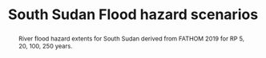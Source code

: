 ---
schema: rdl
title: South Sudan Flood hazard scenarios
organization: GFDRR
filename: hzd-ssd-fl
resources:
  - name: South Sudan flood hazard extents
    aggregation_type: Footprints
    format:
      - gpkg
    resource_description: >-
      River flood hazard extents for RP 5, 20, 100, 250 years. Derived from
      FATHOM 2019 model.
    h-res: ''
    epsg: 4326 (WGS84)
    url: >-
      https://rdl-jkan-datasets.s3-ap-southeast-2.amazonaws.com/hazard/hzd-ssd-fl.gpkg
category:
  - Hazard
abstract: >-
  River flood hazard extents for South Sudan derived from FATHOM 2019 for RP 5,
  20, 100, 250 years.
notes: >-
  River flood hazard extents for South Sudan derived from FATHOM 2019 for RP 5,
  20, 100, 250 years.
source: FATHOM
model_date: '2019'
version: ''
purpose: >-
  The results of the analysis contribute to the production of knowledge for
  disaster risk management (DRM) to support the World Bank’s operational teams
  in their in-country engagements. Specifcally, the key fndings of this study
  allow to rank South Sudan states in terms of natural disasters risk, and to
  identify the most critical components for each area. The output of this
  assessment includes a geodatabase which contains both the key primary data and
  all the resulting maps produced by the analysis, allowing risk analysts and
  managers to explore them in detail using GIS software.
project: 'Disasters, conflict, and displacement: Intersectional risks in South Sudan'
biblio_title: >-
  World Bank (2020) - Disasters, conflict, and displacement: Intersectional
  risks in South Sudan
biblio_url: 'https://www.preventionweb.net/publications/view/73878'
geo_coverage:
  - SDN
license: 'https://creativecommons.org/licenses/by/4.0/'
maintainer: GFDRR
maintainer_email: contact@riskdatalibrary.org
hazard_type:
  - FL
  - FL
analysis_type: Probabilistic
geo_area: ''
time_start: ''
time_end: ''
time_span: ''
time_year: ''
calculation_method: Simulated
frequency_type:
  - Return Period
return_period: '10, 20, 100, 250 years'
occurrence_time_start: ''
occurrence_time_end: ''
occurrence_time_span: ''
description: ''
process_type:
  - FFF
imt:
  - fl_wd_m
data_uncertainty: ''
---